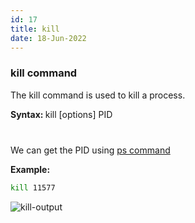 ```yaml
---
id: 17
title: kill
date: 18-Jun-2022
---
```


### kill command

The kill command is used to kill a process.

<p class="lc-paragraph">
<strong>Syntax:&nbsp;</strong>kill [options] PID
</p>

<div style="height:12px"></div>

We can get the PID using <a target="_blank" href='/learning/linux-commands/ps'>ps command</a>

<p class="lc-paragraph">
<strong>Example:</strong> 
</p>

```bash
kill 11577
```

<img class='lc-img' src='https://user-images.githubusercontent.com/43666833/174428809-7f281785-fda2-4b64-a5c6-301fd1761497.gif' alt='kill-output'>
